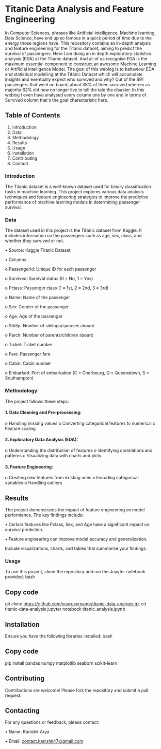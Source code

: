 # Titanic Data Analysis and Feature Engineering


In Computer Sciences, phrases like Artificial intelligence, Machine learning, Data Science, have end up so famous in a quick period of time due to the energy those regions have. 
This repository contains an in-depth analysis and feature engineering for the Titanic dataset, aiming to predict the survival of passengers.
Here I am doing an in depth exploratory statistics analysis (EDA) at the Titanic dataset. And all of us recognise EDA is the maximum essential component to construct an awesome Machine Learning or Artificial intelligence Model. The goal of this weblog is to behaviour EDA and statistical modelling at the Titanic Dataset which will accumulate insights and eventually expect who survived and why? Out of the 891 passengers that went on board, about 38% of them survived wherein as majority 62% did now no longer live to tell the tale the disaster. In this weblog I even have analysed every column one by one and in terms of Survived column that's the goal characteristic here.
## Table of Contents
1.	Introduction
2.	Data
3.	Methodology
4.	Results
5.	Usage
6.	Installation
7.	Contributing
8.	Contact

### Introduction
The Titanic dataset is a well-known dataset used for binary classification tasks in machine learning. This project explores various data analysis techniques and feature engineering strategies to improve the predictive performance of machine learning models in determining passenger survival.

### Data
The dataset used in this project is the Titanic dataset from Kaggle. It includes information on the passengers such as age, sex, class, and whether they survived or not.

•	Source: Kaggle Titanic Dataset

•	Columns:

  o	PassengerId: Unique ID for each passenger
  
  o	Survived: Survival status (0 = No, 1 = Yes)
  
  o	Pclass: Passenger class (1 = 1st, 2 = 2nd, 3 = 3rd)
  
  o	Name: Name of the passenger
  
  o	Sex: Gender of the passenger
  
  o	Age: Age of the passenger
  
  o	SibSp: Number of siblings/spouses aboard
  
  o	Parch: Number of parents/children aboard
  
  o	Ticket: Ticket number
  
  o	Fare: Passenger fare
  
  o	Cabin: Cabin number
  
  o	Embarked: Port of embarkation (C = Cherbourg, Q = Queenstown, S = Southampton)

### Methodology

The project follows these steps:

#### 1.	Data Cleaning and Pre-processing:

o	Handling missing values
o	Converting categorical features to numerical
o	Feature scaling

#### 2.	Exploratory Data Analysis (EDA):

o	Understanding the distribution of features
o	Identifying correlations and patterns
o	Visualizing data with charts and plots

#### 3.	Feature Engineering:

o	Creating new features from existing ones
o	Encoding categorical variables
o	Handling outliers

## Results

The project demonstrates the impact of feature engineering on model performance. The key findings include:

•	Certain features like Pclass, Sex, and Age have a significant impact on survival prediction.

•	Feature engineering can improve model accuracy and generalization.

Include visualizations, charts, and tables that summarize your findings.

### Usage
To use this project, clone the repository and run the Jupyter notebook provided.
bash

## Copy code
git clone https://github.com/yourusername/titanic-data-analysis.git
cd titanic-data-analysis
jupyter notebook titanic_analysis.ipynb

## Installation
Ensure you have the following libraries installed:
bash
## Copy code
pip install pandas numpy matplotlib seaborn scikit-learn

## Contributing
Contributions are welcome! Please fork the repository and submit a pull request.

## Contacting
For any questions or feedback, please contact:

•	Name: Kanishk Arya

•	Email: contact.kanishk47@gmail.com

